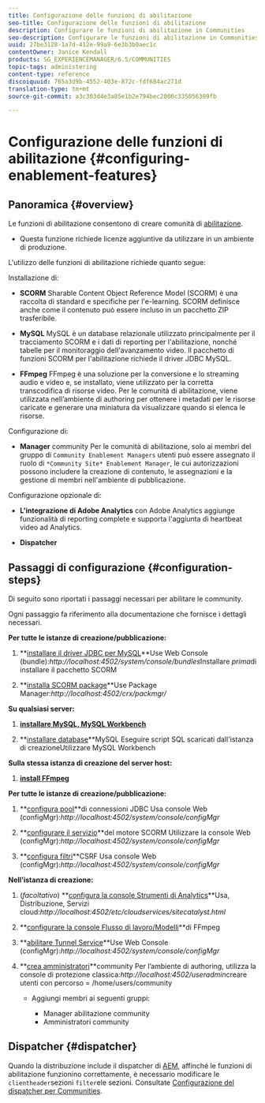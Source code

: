 ```yaml
---
title: Configurazione delle funzioni di abilitazione
seo-title: Configurazione delle funzioni di abilitazione
description: Configurare le funzioni di abilitazione in Communities
seo-description: Configurare le funzioni di abilitazione in Communities
uuid: 27be3128-1a7d-412e-99a9-6e3b3b0aec1c
contentOwner: Janice Kendall
products: SG_EXPERIENCEMANAGER/6.5/COMMUNITIES
topic-tags: administering
content-type: reference
discoiquuid: 765a3d9b-4552-403e-872c-fdf684ac271d
translation-type: tm+mt
source-git-commit: a3c303d4e3a85e1b2e794bec2006c335056309fb

---
```



# Configurazione delle funzioni di abilitazione {#configuring-enablement-features}

## Panoramica {#overview}

Le funzioni di abilitazione consentono di creare comunità di [abilitazione](overview.md#enablement-community).

* Questa funzione richiede licenze aggiuntive da utilizzare in un ambiente di produzione.

L&#39;utilizzo delle funzioni di abilitazione richiede quanto segue:

Installazione di:

* **SCORM** Sharable Content Object Reference Model (SCORM) è una raccolta di standard e specifiche per l&#39;e-learning. SCORM definisce anche come il contenuto può essere incluso in un pacchetto ZIP trasferibile.

* **MySQL** MySQL è un database relazionale utilizzato principalmente per il tracciamento SCORM e i dati di reporting per l&#39;abilitazione, nonché tabelle per il monitoraggio dell&#39;avanzamento video. Il pacchetto di funzioni SCORM per l&#39;abilitazione richiede il driver JDBC MySQL.

* **FFmpeg** FFmpeg è una soluzione per la conversione e lo streaming audio e video e, se installato, viene utilizzato per la corretta transcodifica di risorse [](../../help/sites-authoring/default-components-foundation.md#video)video. Per le comunità di abilitazione, viene utilizzata nell’ambiente di authoring per ottenere i metadati per le risorse caricate e generare una miniatura da visualizzare quando si elenca le risorse.

Configurazione di:

* **Manager** community Per le comunità di abilitazione, solo ai membri del gruppo di `Community Enablement Managers` utenti può essere assegnato il ruolo di `*Community Site* Enablement Manager`, le cui autorizzazioni possono includere la creazione di contenuto, le assegnazioni e la gestione di membri nell&#39;ambiente di pubblicazione.

Configurazione opzionale di:

* **L&#39;integrazione di Adobe Analytics** con Adobe Analytics aggiunge funzionalità di reporting complete e supporta l&#39;aggiunta di heartbeat video ad Analytics.

* **Dispatcher**

## Passaggi di configurazione {#configuration-steps}

Di seguito sono riportati i passaggi necessari per abilitare le community.

Ogni passaggio fa riferimento alla documentazione che fornisce i dettagli necessari.

**Per tutte le istanze di creazione/pubblicazione:**

1. **[installare il driver JDBC per MySQL](deploy-communities.md#jdbc-driver-for-mysql)**Use Web Console (bundle):*http://localhost:4502/system/console/bundles*Installare *prima*di installare il pacchetto SCORM

1. **[installa SCORM package](deploy-communities.md#scorm-package)**Use Package Manager:*http://localhost:4502/crx/packmgr/*

**Su qualsiasi server:**

1. **[installare MySQL, MySQL Workbench](mysql.md)**

1. **[installare database](mysql.md#database-setup)**MySQL Eseguire script SQL scaricati dall&#39;istanza di creazioneUtilizzare MySQL Workbench

**Sulla stessa istanza di creazione del server host:**

1. **[install FFmpeg](ffmpeg.md)**

**Per tutte le istanze di creazione/pubblicazione:**

1. **[configura pool](mysql.md#configure-jdbc-connections)**di connessioni JDBC Usa console Web (configMgr):*http://localhost:4502/system/console/configMgr*

1. **[configurare il servizio](mysql.md#aem-communities-scormengine-service)**del motore SCORM Utilizzare la console Web (configMgr):*http://localhost:4502/system/console/configMgr*

1. **[configura filtri](mysql.md#adobe-granite-csrf-filter)**CSRF Usa console Web (configMgr):*http://localhost:4502/system/console/configMgr*

**Nell’istanza di creazione:**

1. (*facoltativo*) **[configura la console Strumenti di Analytics](analytics.md)**Usa, Distribuzione, Servizi cloud:*http://localhost:4502/etc/cloudservices/sitecatalyst.html*

1. **[configurare la console Flusso di lavoro/Modelli](ffmpeg.md#configure-ffmpeg-transcoding-service)**di FFmpeg

1. **[abilitare Tunnel Service](deploy-communities.md#tunnel-service-on-author)**Use Web Console (configMgr):*http://localhost:4502/system/console/configMgr*

1. **[crea amministratori](users.md#creating-community-members)**community Per l’ambiente di authoring, utilizza la console di protezione classica:*http://localhost:4502/useradmin*creare utenti con percorso = /home/users/community

   * Aggiungi membri ai seguenti gruppi:

      * Manager abilitazione community
      * Amministratori community

## Dispatcher {#dispatcher}

Quando la distribuzione include il dispatcher di [AEM](https://helpx.adobe.com/experience-manager/dispatcher/using/dispatcher.html), affinché le funzioni di abilitazione funzionino correttamente, è necessario modificare le `clientheader`sezioni `filter`ele sezioni. Consultate [Configurazione del dispatcher per Communities](dispatcher.md#enablement).
